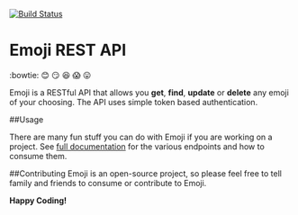 [![Build Status](https://travis-ci.org/andela-fokosun/Checkpoint3.svg)](https://travis-ci.org/andela-fokosun/Checkpoint3)

# Emoji REST API
:bowtie: :blush: :smirk: :satisfied: :scream: :stuck_out_tongue:

Emoji is a RESTful API that allows you **get**, **find**, **update** or **delete** any emoji of your choosing. The API uses simple token based authentication.

##Usage

There are many fun stuff you can do with Emoji if you are working on a project. See [full documentation](http://emojisfordevs.herokuapps.com) for the various endpoints and how to consume them.

##Contributing
Emoji is an open-source project, so please feel free to tell family and friends to consume or contribute to Emoji.

**Happy Coding!**
